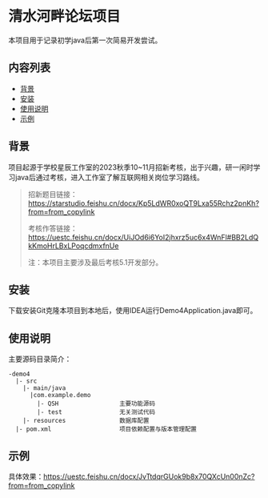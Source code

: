 清水河畔论坛项目
====
本项目用于记录初学java后第一次简易开发尝试。
## 内容列表

- [背景](##背景)
- [安装](##安装)
- [使用说明](##使用说明)
- [示例](##示例)

## 背景
项目起源于学校星辰工作室的2023秋季10~11月招新考核，出于兴趣，研一闲时学习java后通过考核，进入工作室了解互联网相关岗位学习路线。
> 招新题目链接：https://starstudio.feishu.cn/docx/Kp5LdWR0xoQT9Lxa55Rchz2pnKh?from=from_copylink
>
> 考核作答链接：https://uestc.feishu.cn/docx/UiJOd6i6YoI2jhxrz5uc6x4WnFl#BB2LdQkKmoHrLBxLPoqcdmxfnUe
>
> 注：本项目主要涉及最后考核5.1开发部分。

## 安装
下载安装Git克隆本项目到本地后，使用IDEA运行Demo4Application.java即可。

## 使用说明
主要源码目录简介：
```
-demo4
  |- src         
    |- main/java
      |com.example.demo
        |- QSH                 主要功能源码
        |- test                无关测试代码
    |- resources               数据库配置
  |- pom.xml                   项目依赖配置与版本管理配置
```

## 示例

具体效果：https://uestc.feishu.cn/docx/JvTtdqrGUok9b8x70QXcUn00nZc?from=from_copylink
